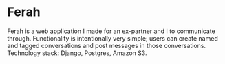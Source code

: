 # Ferah 

Ferah is a web application I made for an ex-partner and I to communicate through. Functionality is intentionally very simple; users can create named and tagged conversations and post messages in those conversations. Technology stack: Django, Postgres, Amazon S3.
